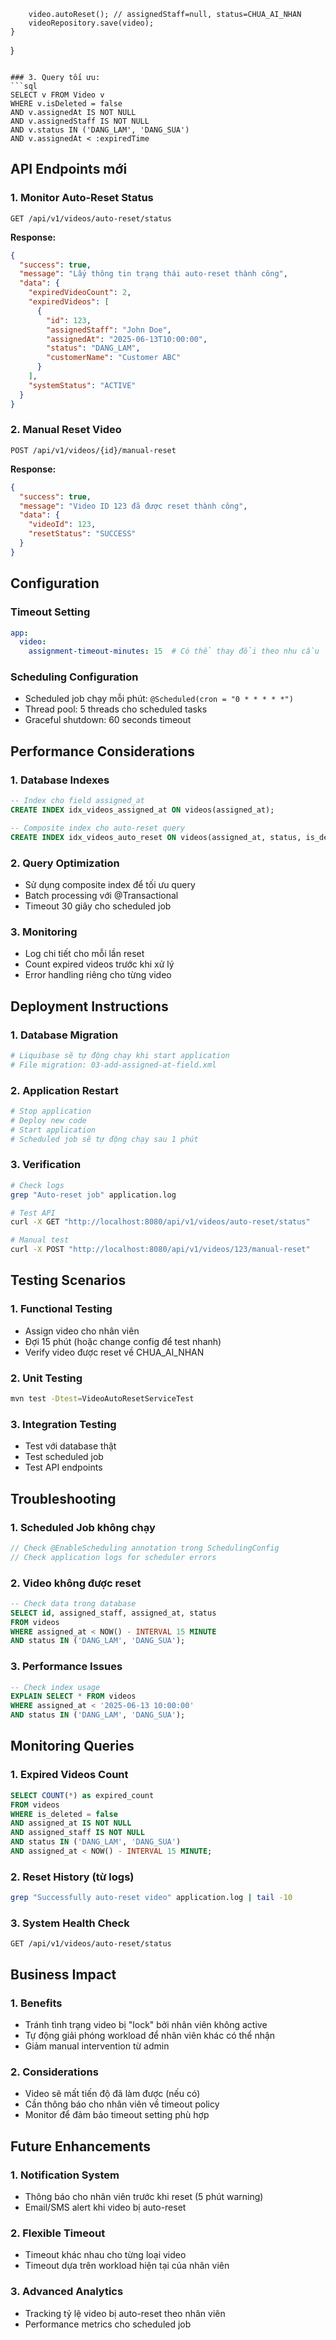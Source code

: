         video.autoReset(); // assignedStaff=null, status=CHUA_AI_NHAN
        videoRepository.save(video);
    }
}
```

### 3. Query tối ưu:
```sql
SELECT v FROM Video v 
WHERE v.isDeleted = false 
AND v.assignedAt IS NOT NULL 
AND v.assignedStaff IS NOT NULL 
AND v.status IN ('DANG_LAM', 'DANG_SUA') 
AND v.assignedAt < :expiredTime
```

## API Endpoints mới

### 1. Monitor Auto-Reset Status
```http
GET /api/v1/videos/auto-reset/status
```
**Response:**
```json
{
  "success": true,
  "message": "Lấy thông tin trạng thái auto-reset thành công",
  "data": {
    "expiredVideoCount": 2,
    "expiredVideos": [
      {
        "id": 123,
        "assignedStaff": "John Doe",
        "assignedAt": "2025-06-13T10:00:00",
        "status": "DANG_LAM",
        "customerName": "Customer ABC"
      }
    ],
    "systemStatus": "ACTIVE"
  }
}
```

### 2. Manual Reset Video
```http
POST /api/v1/videos/{id}/manual-reset
```
**Response:**
```json
{
  "success": true,
  "message": "Video ID 123 đã được reset thành công",
  "data": {
    "videoId": 123,
    "resetStatus": "SUCCESS"
  }
}
```

## Configuration

### Timeout Setting
```yaml
app:
  video:
    assignment-timeout-minutes: 15  # Có thể thay đổi theo nhu cầu
```

### Scheduling Configuration
- Scheduled job chạy mỗi phút: `@Scheduled(cron = "0 * * * * *")`
- Thread pool: 5 threads cho scheduled tasks
- Graceful shutdown: 60 seconds timeout

## Performance Considerations

### 1. Database Indexes
```sql
-- Index cho field assigned_at
CREATE INDEX idx_videos_assigned_at ON videos(assigned_at);

-- Composite index cho auto-reset query
CREATE INDEX idx_videos_auto_reset ON videos(assigned_at, status, is_deleted);
```

### 2. Query Optimization
- Sử dụng composite index để tối ưu query
- Batch processing với @Transactional
- Timeout 30 giây cho scheduled job

### 3. Monitoring
- Log chi tiết cho mỗi lần reset
- Count expired videos trước khi xử lý
- Error handling riêng cho từng video

## Deployment Instructions

### 1. Database Migration
```bash
# Liquibase sẽ tự động chạy khi start application
# File migration: 03-add-assigned-at-field.xml
```

### 2. Application Restart
```bash
# Stop application
# Deploy new code
# Start application
# Scheduled job sẽ tự động chạy sau 1 phút
```

### 3. Verification
```bash
# Check logs
grep "Auto-reset job" application.log

# Test API
curl -X GET "http://localhost:8080/api/v1/videos/auto-reset/status"

# Manual test
curl -X POST "http://localhost:8080/api/v1/videos/123/manual-reset"
```

## Testing Scenarios

### 1. Functional Testing
- Assign video cho nhân viên
- Đợi 15 phút (hoặc change config để test nhanh)
- Verify video được reset về CHUA_AI_NHAN

### 2. Unit Testing
```bash
mvn test -Dtest=VideoAutoResetServiceTest
```

### 3. Integration Testing
- Test với database thật
- Test scheduled job
- Test API endpoints

## Troubleshooting

### 1. Scheduled Job không chạy
```java
// Check @EnableScheduling annotation trong SchedulingConfig
// Check application logs for scheduler errors
```

### 2. Video không được reset
```sql
-- Check data trong database
SELECT id, assigned_staff, assigned_at, status 
FROM videos 
WHERE assigned_at < NOW() - INTERVAL 15 MINUTE
AND status IN ('DANG_LAM', 'DANG_SUA');
```

### 3. Performance Issues
```sql
-- Check index usage
EXPLAIN SELECT * FROM videos 
WHERE assigned_at < '2025-06-13 10:00:00' 
AND status IN ('DANG_LAM', 'DANG_SUA');
```

## Monitoring Queries

### 1. Expired Videos Count
```sql
SELECT COUNT(*) as expired_count
FROM videos 
WHERE is_deleted = false 
AND assigned_at IS NOT NULL 
AND assigned_staff IS NOT NULL 
AND status IN ('DANG_LAM', 'DANG_SUA') 
AND assigned_at < NOW() - INTERVAL 15 MINUTE;
```

### 2. Reset History (từ logs)
```bash
grep "Successfully auto-reset video" application.log | tail -10
```

### 3. System Health Check
```http
GET /api/v1/videos/auto-reset/status
```

## Business Impact

### 1. Benefits
- Tránh tình trạng video bị "lock" bởi nhân viên không active
- Tự động giải phóng workload để nhân viên khác có thể nhận
- Giảm manual intervention từ admin

### 2. Considerations  
- Video sẽ mất tiến độ đã làm được (nếu có)
- Cần thông báo cho nhân viên về timeout policy
- Monitor để đảm bảo timeout setting phù hợp

## Future Enhancements

### 1. Notification System
- Thông báo cho nhân viên trước khi reset (5 phút warning)
- Email/SMS alert khi video bị auto-reset

### 2. Flexible Timeout
- Timeout khác nhau cho từng loại video
- Timeout dựa trên workload hiện tại của nhân viên

### 3. Advanced Analytics
- Tracking tỷ lệ video bị auto-reset theo nhân viên
- Performance metrics cho scheduled job

